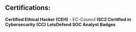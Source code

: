 ## Certifications:
**Certified Ethical Hacker (CEH)** - EC-Council
**ISC2 Certified in Cybersecurity (CC)**
**LetsDefend SOC Analyst Badges**

